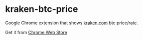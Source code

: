 kraken-btc-price
==================

Google Chrome extension that shows [kraken.com](https://kraken.com) btc price/rate.

Get it from [Chrome Web Store]()
